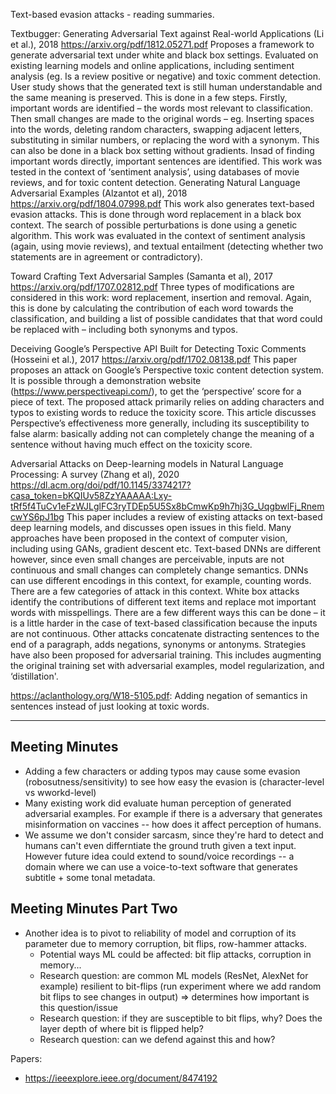 Text-based evasion attacks - reading summaries. 

Textbugger: Generating Adversarial Text against Real-world Applications (Li et al.), 2018
https://arxiv.org/pdf/1812.05271.pdf 
Proposes a framework to generate adversarial text under white and black box settings. Evaluated on existing learning models and online applications, including sentiment analysis (eg. Is a review positive or negative) and toxic comment detection. User study shows that the generated text is still human understandable and the same meaning is preserved. 
This is done in a few steps. Firstly, important words are identified – the words most relevant to classification. Then small changes are made to the original words – eg. Inserting spaces into the words, deleting random characters, swapping adjacent letters, substituting in similar numbers, or replacing the word with a synonym. This can also be done in a black box setting without gradients. Insad of finding important words directly, important sentences are identified. This work was tested in the context of ‘sentiment analysis’, using databases of movie reviews, and for toxic content detection. 
Generating Natural Language Adversarial Examples (Alzantot et al), 2018
https://arxiv.org/pdf/1804.07998.pdf 
This work also generates text-based evasion attacks. This is done through word replacement in a black box context. The search of possible perturbations is done using a genetic algorithm. This work was evaluated in the context of sentiment analysis (again, using movie reviews), and textual entailment (detecting whether two statements are in agreement or contradictory).

Toward Crafting Text Adversarial Samples (Samanta et al), 2017
https://arxiv.org/pdf/1707.02812.pdf 
Three types of modifications are considered in this work: word replacement, insertion and removal. Again, this is done by calculating the contribution of each word towards the classification, and building a list of possible candidates that that word could be replaced with – including both synonyms and typos.

Deceiving Google’s Perspective API Built for Detecting Toxic Comments (Hosseini et al.), 2017
https://arxiv.org/pdf/1702.08138.pdf
This paper proposes an attack on Google’s Perspective toxic content detection system. It is possible through a demonstration website (https://www.perspectiveapi.com/), to get the ‘perspective’ score for a piece of text. The proposed attack primarily relies on adding characters and typos to existing words to reduce the toxicity score. This article discusses Perspective’s effectiveness more generally, including its susceptibility to false alarm: basically adding not can completely change the meaning of a sentence without having much effect on the toxicity score. 

Adversarial Attacks on Deep-learning models in Natural Language Processing: A survey (Zhang et al), 2020
https://dl.acm.org/doi/pdf/10.1145/3374217?casa_token=bKQIUv58ZzYAAAAA:Lxy-tRf5f4TuCv1eFzWJLglFC3ryTDEp5U5Sx8bCmwKp9h7hj3G_UqgbwlFj_RnemcwYS6pJ1bg
This paper includes a review of existing attacks on text-based deep learning models, and discusses open issues in this field. Many approaches have been proposed in the context of computer vision, including using GANs, gradient descent etc. Text-based DNNs are different however, since even small changes are perceivable, inputs are not continuous and small changes can completely change semantics. DNNs can use different encodings in this context, for example, counting words.
There are a few categories of attack in this context. White box attacks identify the contributions of different text items and replace mot important words with misspellings. There are a few different ways this can be done – it is a little harder in the case of text-based classification because the inputs are not continuous. Other attacks concatenate distracting sentences to the end of a paragraph, adds negations, synonyms or antonyms. 
Strategies have also been proposed for adversarial training. This includes augmenting the original training set with adversarial examples, model regularization, and ‘distillation'.

https://aclanthology.org/W18-5105.pdf: Adding negation of semantics in sentences instead of just looking at toxic words. 

---

## Meeting Minutes

- Adding a few characters or adding typos may cause some evasion (robosutness/sensitivity) to see how easy the evasion is (character-level vs wworkd-level)
- Many existing work did evaluate human perception of generated adversarial examples. For example if there is a adversary that generates misinformation on vaccines -- how does it affect perception of humans.
- We assume we don't consider sarcasm, since they're hard to detect and humans can't even differntiate the ground truth given a text input. However future idea could extend to sound/voice recordings -- a domain where we can use a voice-to-text software that generates subtitle + some tonal metadata.

## Meeting Minutes Part Two

- Another idea is to pivot to reliability of model and corruption of its parameter due to memory corruption, bit flips, row-hammer attacks.
  - Potential ways ML could be affected: bit flip attacks, corruption in memory...
  - Research question: are common ML models (ResNet, AlexNet for example) resilient to bit-flips (run experiment where we add random bit flips to see changes in output) => determines how important is this question/issue
  - Research question: if they are susceptible to bit flips, why? Does the layer depth of where bit is flipped help?
  - Research question: can we defend against this and how?

Papers:
- https://ieeexplore.ieee.org/document/8474192
